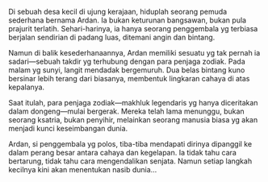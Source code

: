 Di sebuah desa kecil di ujung kerajaan, hiduplah seorang pemuda sederhana bernama Ardan. Ia bukan keturunan bangsawan, bukan pula prajurit terlatih. Sehari-harinya, ia hanya seorang penggembala yg terbiasa berjalan sendirian di padang luas, ditemani angin dan bintang.

Namun di balik kesederhanaannya, Ardan memiliki sesuatu yg tak pernah ia sadari—sebuah takdir yg terhubung dengan para penjaga zodiak. Pada malam yg sunyi, langit mendadak bergemuruh. Dua belas bintang kuno bersinar lebih terang dari biasanya, membentuk lingkaran cahaya di atas kepalanya.

Saat itulah, para penjaga zodiak—makhluk legendaris yg hanya diceritakan dalam dongeng—mulai bergerak. Mereka telah lama menunggu, bukan seorang ksatria, bukan penyihir, melainkan seorang manusia biasa yg akan menjadi kunci keseimbangan dunia.

Ardan, si penggembala yg polos, tiba-tiba mendapati dirinya dipanggil ke dalam perang besar antara cahaya dan kegelapan. Ia tidak tahu cara bertarung, tidak tahu cara mengendalikan senjata. Namun setiap langkah kecilnya kini akan menentukan nasib dunia…
